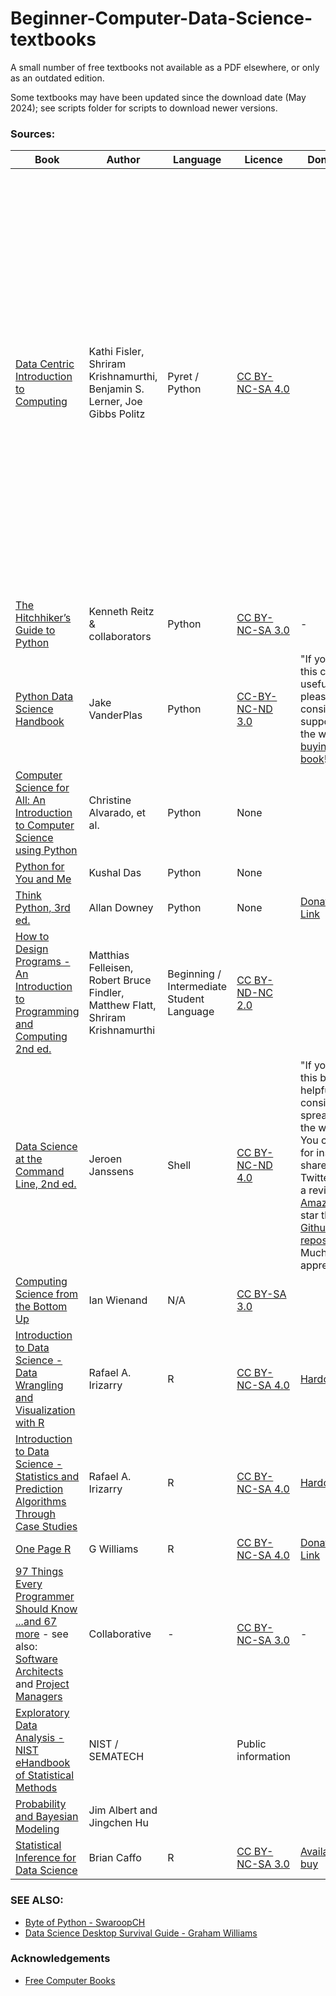 # Beginner-Computer-Data-Science-textbooks
A small number of free textbooks not available as a PDF elsewhere, or only as an outdated edition.

Some textbooks may have been updated since the download date (May 2024); see scripts folder for scripts to download newer versions.

### Sources:
|Book|Author|Language|Licence|Donations|Notes|Date|
|----|------|--------|-------|---------|-----|----|
|[Data Centric Introduction to Computing](https://dcic-world.org/)|Kathi Fisler, Shriram Krishnamurthi, Benjamin S. Lerner, Joe Gibbs Politz|Pyret / Python|[CC BY-NC-SA 4.0](https://creativecommons.org/licenses/by-nc-sa/4.0/)||"Unlike some other textbooks, this... has the flow of a conversation... We will include mistakes... Including mistakes makes it impossible for you to read passively: you must instead engage with the material, because you can never be sure of the veracity of what you’re reading... and it makes the book a poor reference guide (you can’t open up to a random page and be sure what it says is correct)"|
|[The Hitchhiker’s Guide to Python](https://docs.python-guide.org/)|Kenneth Reitz & collaborators|Python|[CC BY-NC-SA 3.0](https://creativecommons.org/licenses/by-nc-sa/3.0/)|-|
|[Python Data Science Handbook](https://jakevdp.github.io/PythonDataScienceHandbook)|Jake VanderPlas|Python|[CC-BY-NC-ND 3.0](https://creativecommons.org/licenses/by-nc-nd/3.0/us/legalcode)|"If you find this content useful, please consider supporting the work by [buying the book](http://shop.oreilly.com/product/0636920034919.do)!"|
|[Computer Science for All: An Introduction to Computer Science using Python](https://web.archive.org/web/20190910144836/https://www.cs.hmc.edu/csforallbook/Introduction/Introduction.html)|Christine Alvarado, et al.|Python|None||
|[Python for You and Me](https://pymbook.readthedocs.io/en/latest/)|Kushal Das|Python|None||
|[Think Python, 3rd ed.](https://allendowney.github.io/ThinkPython/)|Allan Downey|Python|None|[Donation Link](https://www.paypal.com/webapps/shoppingcart?flowlogging_id=f64639802d5cf&mfid=1717449721982_f64639802d5cf#/checkout/openButton)|
|[How to Design Programs - An Introduction to Programming and Computing 2nd ed.](http://htdp.org)|Matthias Felleisen, Robert Bruce Findler, Matthew Flatt, Shriram Krishnamurthi|Beginning / Intermediate Student Language|[CC BY-ND-NC 2.0](http://creativecommons.org/licenses/by-nc-nd/2.0/legalcode)|
|[Data Science at the Command Line, 2nd ed.](https://jeroenjanssens.com/dsatcl/)|Jeroen Janssens|Shell|[CC BY-NC-ND 4.0](https://creativecommons.org/licenses/by-nc-nd/4.0/)|"If you find this book helpful, consider spreading the word! You could, for instance, share it on Twitter, write a review on [Amazon](https://www.amazon.com/Data-Science-Command-Line-Explore-dp-1492087912/dp/1492087912), or star the [Github repository](https://github.com/jeroenjanssens/data-science-at-the-command-line). Much appreciated!"|
|[Computing Science from the Bottom Up](https://www.bottomupcs.com)|Ian Wienand|N/A|[CC BY-SA 3.0](http://creativecommons.org/licenses/by-sa/3.0/)||
|[Introduction to Data Science - Data Wrangling and Visualization with R](https://rafalab.dfci.harvard.edu/dsbook-part-1/)|Rafael A. Irizarry|R|[CC BY-NC-SA 4.0](https://creativecommons.org/licenses/by-nc-sa/4.0)|[Hardcopy](https://www.routledge.com/Introduction-to-Data-Science-Data-Analysis-and-Prediction-Algorithms-with/Irizarry/p/book/9780367357986?utm_source=author&utm_medium=shared_link&utm_campaign=B043135_jm1_5ll_6rm_t081_1al_introductiontodatascienceauthorshare)|
|[Introduction to Data Science - Statistics and Prediction Algorithms Through Case Studies](https://rafalab.dfci.harvard.edu/dsbook-part-2/)|Rafael A. Irizarry|R|[CC BY-NC-SA 4.0](https://creativecommons.org/licenses/by-nc-sa/4.0)|[Hardcopy](https://www.routledge.com/Introduction-to-Data-Science-Data-Analysis-and-Prediction-Algorithms-with/Irizarry/p/book/9780367357986?utm_source=author&utm_medium=shared_link&utm_campaign=B043135_jm1_5ll_6rm_t081_1al_introductiontodatascienceauthorshare)|
|[One Page R](https://togaware.com/onepager.html)|G Williams|R|[CC BY-NC-SA 4.0](https://creativecommons.org/licenses/by-nc-sa/4.0/)|[Donation Link](https://www.paypal.com/webapps/shoppingcart?flowlogging_id=f680524b8a0a8&mfid=1717449608856_f680524b8a0a8#/checkout/openButton)|
|[97 Things Every Programmer Should Know](https://github.com/97-things/97-things-every-programmer-should-know) [...and 67 more](https://web.archive.org/web/20180306024034/http://programmer.97things.oreilly.com/wiki/index.php/Other_Edited_Contributions) - see also: [Software Architects](https://web.archive.org/web/20180306024034/http://oreilly.com/catalog/9780596522698/) and [Project Managers](https://web.archive.org/web/20180306024034/http://oreilly.com/catalog/9780596804169/)|Collaborative|-|[CC BY-NC-SA 3.0](http://creativecommons.org/licenses/by-nc-sa/3.0/)|-|
|[Exploratory Data Analysis - NIST eHandbook of Statistical Methods](https://www.itl.nist.gov/div898/handbook/)|NIST / SEMATECH||Public information|||Oct 2023|
|[Probability and Bayesian Modeling](https://bayesball.github.io/BOOK/probability-a-measurement-of-uncertainty.html)|Jim Albert and Jingchen Hu|||||2020-07-30|
|[Statistical Inference for Data Science](https://bayesball.github.io/BOOK/probability-a-measurement-of-uncertainty.html)|Brian Caffo|R|[CC BY-NC-SA  3.0](http://creativecommons.org/licenses/by-nc-sa/3.0/deed.en_US)|[Available to buy](http://leanpub.com/LittleInferenceBook)||2020|

### SEE ALSO:
- [Byte of Python - SwaroopCH](https://python.swaroopch.com/)
- [Data Science Desktop Survival Guide - Graham Williams](https://survivor.togaware.com/datascience/)


### Acknowledgements
- [Free Computer Books](https://freecomputerbooks.com/CS-for-All.html)
